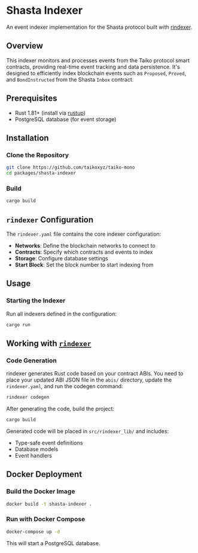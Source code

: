 # Shasta Indexer

An event indexer implementation for the Shasta protocol built with [rindexer](https://github.com/joshstevens19/rindexer).

## Overview

This indexer monitors and processes events from the Taiko protocol smart contracts, providing real-time event tracking and data persistence. It's designed to efficiently index blockchain events such as `Proposed`, `Proved`, and `BondInstructed` from the Shasta `Inbox` contract.

## Prerequisites

- Rust 1.81+ (install via [rustup](https://rustup.rs/))
- PostgreSQL database (for event storage)

## Installation

### Clone the Repository

```bash
git clone https://github.com/taikoxyz/taiko-mono
cd packages/shasta-indexer
```

### Build

```bash
cargo build
```

## `rindexer` Configuration

The `rindexer.yaml` file contains the core indexer configuration:

- **Networks**: Define the blockchain networks to connect to
- **Contracts**: Specify which contracts and events to index
- **Storage**: Configure database settings
- **Start Block**: Set the block number to start indexing from

## Usage

### Starting the Indexer

Run all indexers defined in the configuration:

```bash
cargo run
```

## Working with [`rindexer`](https://github.com/joshstevens19/rindexer)

### Code Generation

rindexer generates Rust code based on your contract ABIs. You need to place your updated ABI JSON file in the `abis/` directory, update the `rindexer.yaml`, and run the codegen command:

```bash
rindexer codegen
```

After generating the code, build the project:

```bash
cargo build
```

Generated code will be placed in `src/rindexer_lib/` and includes:
- Type-safe event definitions
- Database models
- Event handlers

## Docker Deployment

### Build the Docker Image

```bash
docker build -t shasta-indexer .
```

### Run with Docker Compose

```bash
docker-compose up -d
```

This will start a PostgreSQL database.
